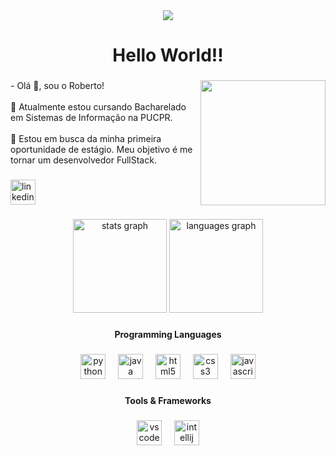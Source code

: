 <!-- https://profile-readme-generator.com -->
<div align="center">
  <img src="https://visitor-badge.laobi.icu/badge?page_id=robertozhou.robertozhou&"  />
</div>

###

<h1 align="center">Hello World!!</h1>

###

<img align="right" height="200" src="https://camo.githubusercontent.com/10647d6475b9c5fbf0086a77bce2bf2483f083f835e5b45274cd69568dc16aa0/68747470733a2f2f6172742e706978696c6172742e636f6d2f6362393735313464383563313262612e676966"  />

###

<p align="left">- Olá 👋, sou o Roberto!<br><br>🌱 Atualmente estou cursando Bacharelado em Sistemas de Informação na PUCPR.<br><br>🔭 Estou em busca da minha primeira oportunidade de estágio. Meu objetivo é me tornar um desenvolvedor FullStack.</p>

###

<div align="left">
  <a href="https://br.linkedin.com/in/robertozhou" target="_blank">
    <img src="https://img.shields.io/static/v1?message=LinkedIn&logo=linkedin&label=&color=0077B5&logoColor=white&labelColor=&style=for-the-badge" height="40" alt="linkedin logo"  />
  </a>
</div>

###

<div align="center">
  <img src="https://github-readme-stats.vercel.app/api?username=robertozhou&hide_title=false&hide_rank=false&show_icons=true&include_all_commits=true&count_private=true&disable_animations=false&theme=tokyonight&locale=en&hide_border=false&order=1" height="150" alt="stats graph"  />
  <img src="https://github-readme-stats.vercel.app/api/top-langs?username=robertozhou&locale=en&hide_title=false&layout=compact&card_width=320&langs_count=5&theme=tokyonight&hide_border=false&order=2" height="150" alt="languages graph"  />
</div>

###

<h4 align="center">Programming Languages</h4>

###

<div align="center">
  <img src="https://cdn.jsdelivr.net/gh/devicons/devicon/icons/python/python-original.svg" height="40" alt="python logo"  />
  <img width="12" />
  <img src="https://cdn.jsdelivr.net/gh/devicons/devicon/icons/java/java-original.svg" height="40" alt="java logo"  />
  <img width="12" />
  <img src="https://cdn.jsdelivr.net/gh/devicons/devicon/icons/html5/html5-original.svg" height="40" alt="html5 logo"  />
  <img width="12" />
  <img src="https://cdn.jsdelivr.net/gh/devicons/devicon/icons/css3/css3-original.svg" height="40" alt="css3 logo"  />
  <img width="12" />
  <img src="https://cdn.jsdelivr.net/gh/devicons/devicon/icons/javascript/javascript-original.svg" height="40" alt="javascript logo"  />
</div>

###

<h4 align="center">Tools & Frameworks</h4>

###

<div align="center">
  <img src="https://cdn.jsdelivr.net/gh/devicons/devicon/icons/vscode/vscode-original.svg" height="40" alt="vscode logo"  />
  <img width="12" />
  <img src="https://cdn.jsdelivr.net/gh/devicons/devicon/icons/intellij/intellij-original.svg" height="40" alt="intellij logo"  />
</div>

###
